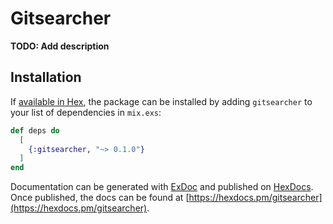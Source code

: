 # Gitsearcher

**TODO: Add description**

## Installation

If [available in Hex](https://hex.pm/docs/publish), the package can be installed
by adding `gitsearcher` to your list of dependencies in `mix.exs`:

```elixir
def deps do
  [
    {:gitsearcher, "~> 0.1.0"}
  ]
end
```

Documentation can be generated with [ExDoc](https://github.com/elixir-lang/ex_doc)
and published on [HexDocs](https://hexdocs.pm). Once published, the docs can
be found at [https://hexdocs.pm/gitsearcher](https://hexdocs.pm/gitsearcher).

